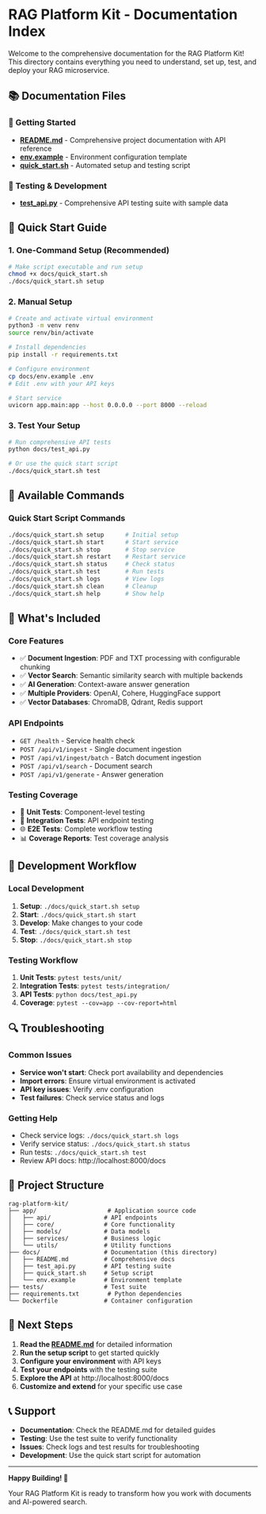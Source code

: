 # RAG Platform Kit - Documentation Index

Welcome to the comprehensive documentation for the RAG Platform Kit! This directory contains everything you need to understand, set up, test, and deploy your RAG microservice.

## 📚 Documentation Files

### 🚀 Getting Started
- **[README.md](README.md)** - Comprehensive project documentation with API reference
- **[env.example](env.example)** - Environment configuration template
- **[quick_start.sh](quick_start.sh)** - Automated setup and testing script

### 🧪 Testing & Development
- **[test_api.py](test_api.py)** - Comprehensive API testing suite with sample data

## 🎯 Quick Start Guide

### 1. **One-Command Setup** (Recommended)
```bash
# Make script executable and run setup
chmod +x docs/quick_start.sh
./docs/quick_start.sh setup
```

### 2. **Manual Setup**
```bash
# Create and activate virtual environment
python3 -m venv renv
source renv/bin/activate

# Install dependencies
pip install -r requirements.txt

# Configure environment
cp docs/env.example .env
# Edit .env with your API keys

# Start service
uvicorn app.main:app --host 0.0.0.0 --port 8000 --reload
```

### 3. **Test Your Setup**
```bash
# Run comprehensive API tests
python docs/test_api.py

# Or use the quick start script
./docs/quick_start.sh test
```

## 🔧 Available Commands

### Quick Start Script Commands
```bash
./docs/quick_start.sh setup      # Initial setup
./docs/quick_start.sh start      # Start service
./docs/quick_start.sh stop       # Stop service
./docs/quick_start.sh restart    # Restart service
./docs/quick_start.sh status     # Check status
./docs/quick_start.sh test       # Run tests
./docs/quick_start.sh logs       # View logs
./docs/quick_start.sh clean      # Cleanup
./docs/quick_start.sh help       # Show help
```

## 📖 What's Included

### **Core Features**
- ✅ **Document Ingestion**: PDF and TXT processing with configurable chunking
- ✅ **Vector Search**: Semantic similarity search with multiple backends
- ✅ **AI Generation**: Context-aware answer generation
- ✅ **Multiple Providers**: OpenAI, Cohere, HuggingFace support
- ✅ **Vector Databases**: ChromaDB, Qdrant, Redis support

### **API Endpoints**
- `GET /health` - Service health check
- `POST /api/v1/ingest` - Single document ingestion
- `POST /api/v1/ingest/batch` - Batch document ingestion
- `POST /api/v1/search` - Document search
- `POST /api/v1/generate` - Answer generation

### **Testing Coverage**
- 🧪 **Unit Tests**: Component-level testing
- 🔗 **Integration Tests**: API endpoint testing
- 🌐 **E2E Tests**: Complete workflow testing
- 📊 **Coverage Reports**: Test coverage analysis

## 🚀 Development Workflow

### **Local Development**
1. **Setup**: `./docs/quick_start.sh setup`
2. **Start**: `./docs/quick_start.sh start`
3. **Develop**: Make changes to your code
4. **Test**: `./docs/quick_start.sh test`
5. **Stop**: `./docs/quick_start.sh stop`

### **Testing Workflow**
1. **Unit Tests**: `pytest tests/unit/`
2. **Integration Tests**: `pytest tests/integration/`
3. **API Tests**: `python docs/test_api.py`
4. **Coverage**: `pytest --cov=app --cov-report=html`

## 🔍 Troubleshooting

### **Common Issues**
- **Service won't start**: Check port availability and dependencies
- **Import errors**: Ensure virtual environment is activated
- **API key issues**: Verify .env configuration
- **Test failures**: Check service status and logs

### **Getting Help**
- Check service logs: `./docs/quick_start.sh logs`
- Verify service status: `./docs/quick_start.sh status`
- Run tests: `./docs/quick_start.sh test`
- Review API docs: http://localhost:8000/docs

## 📁 Project Structure

```
rag-platform-kit/
├── app/                    # Application source code
│   ├── api/               # API endpoints
│   ├── core/              # Core functionality
│   ├── models/            # Data models
│   ├── services/          # Business logic
│   └── utils/             # Utility functions
├── docs/                  # Documentation (this directory)
│   ├── README.md          # Comprehensive docs
│   ├── test_api.py        # API testing suite
│   ├── quick_start.sh     # Setup script
│   └── env.example        # Environment template
├── tests/                 # Test suite
├── requirements.txt        # Python dependencies
└── Dockerfile             # Container configuration
```

## 🌟 Next Steps

1. **Read the [README.md](README.md)** for detailed information
2. **Run the setup script** to get started quickly
3. **Configure your environment** with API keys
4. **Test your endpoints** with the testing suite
5. **Explore the API** at http://localhost:8000/docs
6. **Customize and extend** for your specific use case

## 📞 Support

- **Documentation**: Check the README.md for detailed guides
- **Testing**: Use the test suite to verify functionality
- **Issues**: Check logs and test results for troubleshooting
- **Development**: Use the quick start script for automation

---

**Happy Building! 🚀**

Your RAG Platform Kit is ready to transform how you work with documents and AI-powered search.
